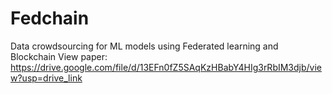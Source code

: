 # Fedchain
Data crowdsourcing for ML models using Federated learning and Blockchain
View paper:  https://drive.google.com/file/d/13EFn0fZ5SAqKzHBabY4HIg3rRbIM3djb/view?usp=drive_link
